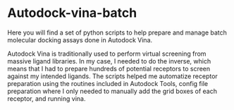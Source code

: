 # Autodock-vina-batch
Here you will find a set of python scripts to help prepare and manage batch molecular docking assays done in Autodock Vina.

Autodock Vina is traditionally used to perform virtual screening from massive ligand libraries. In my case, I needed to do the
inverse, which means that I had to prepare hundreds of potential receptors to screen against my intended ligands. The scripts
helped me automatize receptor preparation using the routines included in Autodock Tools, config file preparation where I only
needed to manually add the grid boxes of each receptor, and running vina.
